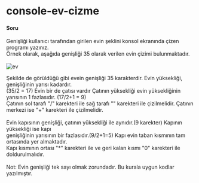 # console-ev-cizme
#### Soru <br/> #### 
Genişliği kullanıcı tarafından girilen evin şeklini konsol ekranında çizen programı yazınız.<br/>
Örnek olarak, aşağıda genişliği 35 olarak verilen evin çizimi bulunmaktadır. <br/>
<br/>
![ev](https://user-images.githubusercontent.com/56438103/83458729-ab436c80-a46b-11ea-9155-bec9c32ab68d.PNG) <br/>

Şekilde de görüldüğü gibi evein genişliği 35 karakterdir. Evin yüksekliği, genişliğinin yarısı kadardır. <br/>
(35/2 = 17) Evin bir de çatısı vardır Çatının yüksekliği evin yüksekliğinin yarısının 1 fazlasıdır. (17/2+1 = 9) <br/>
Çatının sol tarafı "/" karekteri ile sağ tarafı "\" karekteri ile çizilmelidir. Çatının merkezi ise "+" karekteri ile çizilmelidir. <br/>
<br/>
Evin kapısının genişliği, çatının yüksekliği ile aynıdır.(9 karekter) Kapının yüksekliği ise kapı <br/>
genişliğinin yarısının bir fazlasıdır.(9/2+1=5) Kapı evin taban kısmının tam ortasında yer almaktadır. <br/>
Kapı kısmının ortası "*" karekteri ile ve geri kalan kısmı "0" karekteri ile doldurulmalıdır. <br/>
<br/>
Not: Evin genişliği tek sayı olmak zorundadır. Bu kurala uygun kodlar yazılmıştır.
